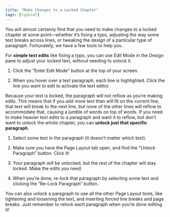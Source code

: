 ```yaml
---
title: "Make Changes to a Locked Chapter"
tags: [typeset]
---
```

 
<html><body><section data-type="chapter" class="hsecchapter" data-hederis-type="hsecchapter" id="locked-changes" data-pi-attrs="id: locked-changes; data-tags: typeset;" role="doc-chapter" data-tags="typeset" data-author-name=" " data-book-title=" " title="Make Changes to a Locked Chapter"><p class="hblkp" data-hederis-type="hblkp" id="pBifjw4XF">You will almost certainly find that you need to make changes to a locked chapter at some point&#8212;whether it&#8217;s fixing a typo, adjusting the way some text breaks across lines, or tweaking the design of a particular type of paragraph. Fortunately, we have a few tools to help you.</p><p class="hblkp" data-hederis-type="hblkp" id="ptBIp0sSq">For <strong data-hederis-type="hspanstrong" id="pGQchRiQf">simple text edits</strong> like fixing a typo, you can use Edit Mode in the Design pane to adjust your locked text, without needing to unlock it. </p><ol class="hwprnumlist" data-hederis-type="hwprnumlist" id="pVLiIM4EF"><li class="hblkoli" data-hederis-type="hblkoli" id="liFFLGJWuy"><p class="hblkoli" data-hederis-type="hblklip" id="pUQeWNo9X">Click the &#8220;Enter Edit Mode&#8221; button at the top of your screen.</p></li><li class="hblkoli" data-hederis-type="hblkoli" id="lihZhI6GMN"><p class="hblkoli" data-hederis-type="hblklip" id="pWmxnH1Td">When you hover over a text paragraph, each line is highlighted. Click the line you want to edit to activate the text editor.</p></li></ol><p class="hblkp" data-hederis-type="hblkp" id="pa7FxQRjc">Because your text is locked, the paragraph will not reflow as you&#8217;re making edits. This means that if you add more text than will fit on the current line, that text will break to the next line, but none of the other lines will reflow to accommodate that, causing a jumble of words on top of words. If you need to make heavier text edits to a paragraph and want it to reflow, but don&#8217;t want to unlock the whole chapter, you can <strong class="hspanstrong" data-hederis-type="hspanstrong" id="pCYf1d4s6">unlock just that specific paragraph</strong>.</p><ol class="hwprnumlist" data-hederis-type="hwprnumlist" id="pVHAiqrPL"><li class="hblkoli" data-hederis-type="hblkoli" id="liET8YnV5b"><p class="hblkoli" data-hederis-type="hblklip" id="pXWj9KHKB">Select some text in the paragraph (it doesn&#8217;t matter which text).</p></li><li class="hblkoli" data-hederis-type="hblkoli" id="lifODwowCY"><p class="hblkoli" data-hederis-type="hblklip" id="pX907uXc8">Make sure you have the Page Layout tab open, and find the &#8220;Unlock Paragraph&#8221; button. Click it!</p></li><li class="hblkoli" data-hederis-type="hblkoli" id="liESxzudwF"><p class="hblkoli" data-hederis-type="hblklip" id="pHoHTnOrL">Your paragraph will be unlocked, but the rest of the chapter will stay locked. Make the edits you need.</p></li><li class="hblkoli" data-hederis-type="hblkoli" id="liof3I5cJV"><p class="hblkoli" data-hederis-type="hblklip" id="pUDDMjRpr">When you&#8217;re done, re-lock that paragraph by selecting some text and clicking the &#8220;Re-Lock Paragraph&#8221; button.</p></li></ol><p class="hblkp" data-hederis-type="hblkp" id="pa9dtu9xi">You can also unlock a paragraph to use all the other Page Layout tools, like tightening and loosening the text, and inserting forced line breaks and page breaks. Just remember to relock each paragraph when you&#8217;re done editing it!</p></section></body></html>
